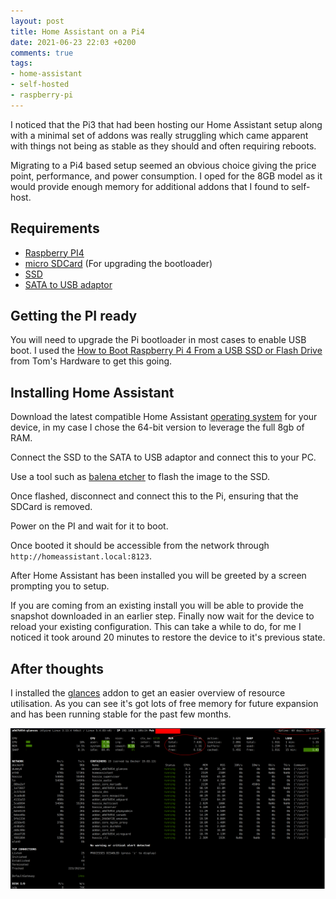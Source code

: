 ```yaml
---
layout: post
title: Home Assistant on a Pi4
date: 2021-06-23 22:03 +0200
comments: true
tags:
- home-assistant
- self-hosted
- raspberry-pi
---
```


I noticed that the Pi3 that had been hosting our Home Assistant setup along with a minimal set of addons was really struggling which came apparent with things not being as stable as they should and often requiring reboots.

Migrating to a Pi4 based setup seemed an obvious choice giving the price point, performance, and power consumption. I oped for the 8GB model as it would provide enough memory for additional addons that I found to self-host.

## Requirements

- [Raspberry PI4][4]
- [micro SDCard][5] (For upgrading the bootloader)
- [SSD][6]
- [SATA to USB adaptor][7]

## Getting the PI ready

You will need to upgrade the Pi bootloader in most cases to enable USB boot. I used the [How to Boot Raspberry Pi 4 From a USB SSD or Flash Drive
][0] from Tom's Hardware to get this going.

## Installing Home Assistant

Download the latest compatible Home Assistant [operating system][1] for your device, in my case I chose the 64-bit version to leverage the full 8gb of RAM.

Connect the SSD to the SATA to USB adaptor and connect this to your PC.

Use a tool such as [balena etcher][2] to flash the image to the SSD.

Once flashed, disconnect and connect this to the Pi, ensuring that the SDCard is removed.

Power on the PI and wait for it to boot.

Once booted it should be accessible from the network through `http://homeassistant.local:8123`.

After Home Assistant has been installed you will be greeted by a screen prompting you to setup.

If you are coming from an existing install you will be able to provide the snapshot downloaded in an earlier step. Finally now wait for the device to reload your existing configuration. This can take a while to do, for me I noticed it took around 20 minutes to restore the device to it's previous state.

## After thoughts

I installed the [glances][8] addon to get an easier overview of resource utilisation. As you can see it's got lots of free memory for future expansion and has been running stable for the past few months.

![Glances](/assets/img/posts/home-assistant-on-a-pi4/glances.png)


[0]: https://www.tomshardware.com/how-to/boot-raspberry-pi-4-usb
[1]: https://github.com/home-assistant/operating-system/releases
[2]: https://www.balena.io/etcher/
[3]: https://github.com/home-assistant/operating-system/issues/1306
[4]: https://affiliate.malachisoord.com/t/723ee767-8d22-443a-b427-be15757ce858
[5]: https://affiliate.malachisoord.com/t/27d86c77-e3e8-4e21-abc9-2be97e2003b4
[6]: https://affiliate.malachisoord.com/t/2eef12ce-e94f-450a-a475-e7db6be7806a
[7]: https://affiliate.malachisoord.com/t/bd3ee124-3a2c-4ce0-a6d6-9537aa0fa1e0
[8]: https://github.com/hassio-addons/addon-glances
